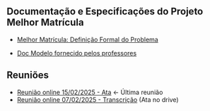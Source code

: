 ## Documentação e Especificações do Projeto Melhor Matrícula

- [Melhor Matrícula: Definição Formal do Problema](Definição_Formal_do_Problema.md)

- [Doc Modelo fornecido pelos professores](Guia_do_Produto.md)

## Reuniões

- [Reunião online 15/02/2025 - Ata](Última_Reunião.md) <- Última reunião
- [Reunião online  07/02/2025 - Transcrição](Reunião_07-02-2025.md) (Ata no drive)
